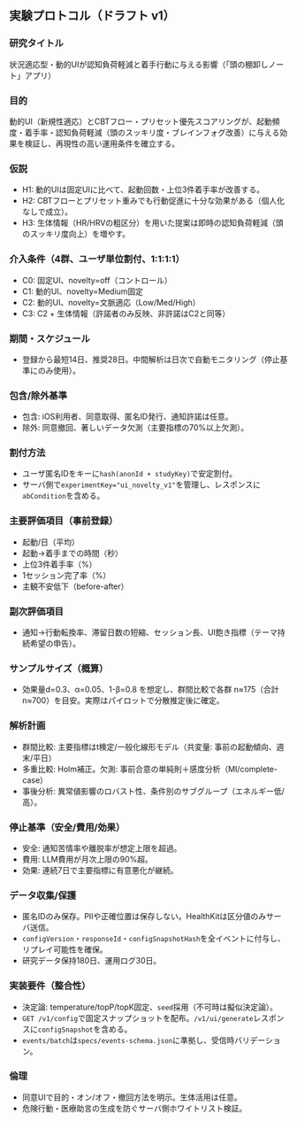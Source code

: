 ## 実験プロトコル（ドラフト v1）

### 研究タイトル
状況適応型・動的UIが認知負荷軽減と着手行動に与える影響（「頭の棚卸しノート」アプリ）

### 目的
動的UI（新規性適応）とCBTフロー・プリセット優先スコアリングが、起動頻度・着手率・認知負荷軽減（頭のスッキリ度・ブレインフォグ改善）に与える効果を検証し、再現性の高い運用条件を確立する。

### 仮説
- H1: 動的UIは固定UIに比べて、起動回数・上位3件着手率が改善する。
- H2: CBTフローとプリセット重みでも行動促進に十分な効果がある（個人化なしで成立）。
- H3: 生体情報（HR/HRVの粗区分）を用いた提案は即時の認知負荷軽減（頭のスッキリ度向上）を増やす。

### 介入条件（4群、ユーザ単位割付、1:1:1:1）
- C0: 固定UI、novelty=off（コントロール）
- C1: 動的UI、novelty=Medium固定
- C2: 動的UI、novelty=文脈適応（Low/Med/High）
- C3: C2 + 生体情報（許諾者のみ反映、非許諾はC2と同等）

### 期間・スケジュール
- 登録から最短14日、推奨28日。中間解析は日次で自動モニタリング（停止基準にのみ使用）。

### 包含/除外基準
- 包含: iOS利用者、同意取得、匿名ID発行、通知許諾は任意。
- 除外: 同意撤回、著しいデータ欠測（主要指標の70%以上欠測）。

### 割付方法
- ユーザ匿名IDをキーに`hash(anonId + studyKey)`で安定割付。
- サーバ側で`experimentKey="ui_novelty_v1"`を管理し、レスポンスに`abCondition`を含める。

### 主要評価項目（事前登録）
- 起動/日（平均）
- 起動→着手までの時間（秒）
- 上位3件着手率（%）
- 1セッション完了率（%）
- 主観不安低下（before-after）

### 副次評価項目
- 通知→行動転換率、滞留日数の短縮、セッション長、UI飽き指標（テーマ持続希望の申告）。

### サンプルサイズ（概算）
- 効果量d=0.3、α=0.05、1-β=0.8 を想定し、群間比較で各群 n≈175（合計 n≈700）を目安。実際はパイロットで分散推定後に確定。

### 解析計画
- 群間比較: 主要指標はt検定/一般化線形モデル（共変量: 事前の起動傾向、週末/平日）
- 多重比較: Holm補正。欠測: 事前合意の単純則＋感度分析（MI/complete-case）
- 事後分析: 異常値影響のロバスト性、条件別のサブグループ（エネルギー低/高）。

### 停止基準（安全/費用/効果）
- 安全: 通知苦情率や離脱率が想定上限を超過。
- 費用: LLM費用が月次上限の90%超。
- 効果: 連続7日で主要指標に有意悪化が継続。

### データ収集/保護
- 匿名IDのみ保存。PIIや正確位置は保存しない。HealthKitは区分値のみサーバ送信。
- `configVersion`・`responseId`・`configSnapshotHash`を全イベントに付与し、リプレイ可能性を確保。
- 研究データ保持180日、運用ログ30日。

### 実装要件（整合性）
- 決定論: temperature/topP/topK固定、`seed`採用（不可時は擬似決定論）。
- `GET /v1/config`で固定スナップショットを配布。`/v1/ui/generate`レスポンスに`configSnapshot`を含める。
- `events/batch`は`specs/events-schema.json`に準拠し、受信時バリデーション。

### 倫理
- 同意UIで目的・オン/オフ・撤回方法を明示。生体活用は任意。
- 危険行動・医療助言の生成を防ぐサーバ側ホワイトリスト検証。


